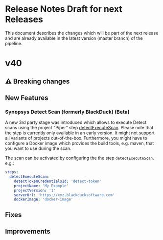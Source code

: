 # Release Notes Draft for next Releases

This document describes the changes which will be part of the next release and are already available in the latest version (master branch) of the pipeline.

# v40

## :warning: Breaking changes

## New Features

### Synopsys Detect Scan (formerly BlackDuck) (Beta)

A new 3rd party stage was introduced which allows to execute Detect scans using the project "Piper" step [detectExecuteScan](https://sap.github.io/jenkins-library/steps/detectExecuteScan/).
Please note that the step is currently only available in an early version.
It might not support all variants of projects out-of-the-box.
Furthermore, you might have to configure a Docker image which provides the build tools, e.g. maven, that you want to use during the scan.

The scan can be activated by configuring the the step `detectExecuteScan`. e.g.:
```yaml
steps:
  detectExecuteScan:
    detectTokenCredentialsId: 'detect-token'
    projectName: 'My Example'
    projectVersion: '1'
    serverUrl: 'https://xyz.blackducksoftware.com'
    dockerImage: 'docker-image'
```


## Fixes

## Improvements

